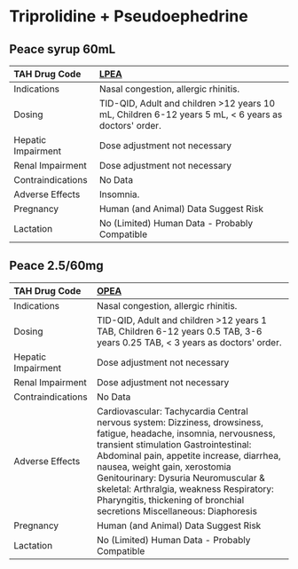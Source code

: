 # Triprolidine + Pseudoephedrine

## Peace syrup 60mL

| TAH Drug Code      | [**LPEA**](https://www.tahsda.org.tw/drugs/hissearch.php?drug_code=LPEA)                            |
|:-------------------|:----------------------------------------------------------------------------------------------------|
| Indications        | Nasal congestion, allergic rhinitis.                                                                |
| Dosing             | TID-QID, Adult and children >12 years 10 mL, Children 6-12 years 5 mL, < 6 years as doctors' order. |
| Hepatic Impairment | Dose adjustment not necessary                                                                       |
| Renal Impairment   | Dose adjustment not necessary                                                                       |
| Contraindications  | No Data                                                                                             |
| Adverse Effects    | Insomnia.                                                                                           |
| Pregnancy          | Human (and Animal) Data Suggest Risk                                                                |
| Lactation          | No (Limited) Human Data - Probably Compatible                                                       |

## Peace 2.5/60mg

| TAH Drug Code      | [**OPEA**](https://www.tahsda.org.tw/drugs/hissearch.php?drug_code=OPEA)                                                                                                                                                                                                                                                                                                                                |
|:-------------------|:--------------------------------------------------------------------------------------------------------------------------------------------------------------------------------------------------------------------------------------------------------------------------------------------------------------------------------------------------------------------------------------------------------|
| Indications        | Nasal congestion, allergic rhinitis.                                                                                                                                                                                                                                                                                                                                                                    |
| Dosing             | TID-QID, Adult and children >12 years 1 TAB, Children 6-12 years 0.5 TAB, 3-6 years 0.25 TAB, < 3 years as doctors' order.                                                                                                                                                                                                                                                                              |
| Hepatic Impairment | Dose adjustment not necessary                                                                                                                                                                                                                                                                                                                                                                           |
| Renal Impairment   | Dose adjustment not necessary                                                                                                                                                                                                                                                                                                                                                                           |
| Contraindications  | No Data                                                                                                                                                                                                                                                                                                                                                                                                 |
| Adverse Effects    | Cardiovascular: Tachycardia Central nervous system: Dizziness, drowsiness, fatigue, headache, insomnia, nervousness, transient stimulation Gastrointestinal: Abdominal pain, appetite increase, diarrhea, nausea, weight gain, xerostomia Genitourinary: Dysuria Neuromuscular & skeletal: Arthralgia, weakness Respiratory: Pharyngitis, thickening of bronchial secretions Miscellaneous: Diaphoresis |
| Pregnancy          | Human (and Animal) Data Suggest Risk                                                                                                                                                                                                                                                                                                                                                                    |
| Lactation          | No (Limited) Human Data - Probably Compatible                                                                                                                                                                                                                                                                                                                                                           |

